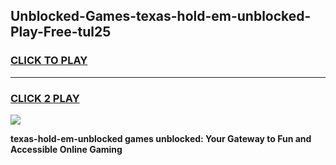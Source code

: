 
## Unblocked-Games-texas-hold-em-unblocked-Play-Free-tul25
<h3>
<a href="https://premium76.site?title=texas-hold-em-unblocked&ref=21A">CLICK TO PLAY</a></h3>
<hr>

<h3>
<a href="https://premium76.site?title=texas-hold-em-unblocked&ref=21A">CLICK 2 PLAY</a>
  
</h3>

<a href="https://premium76.site?title=texas-hold-em-unblocked&ref=21A"><img src="https://clearcache.store/games.png"></a>


**texas-hold-em-unblocked games unblocked: Your Gateway to Fun and Accessible Online Gaming**
